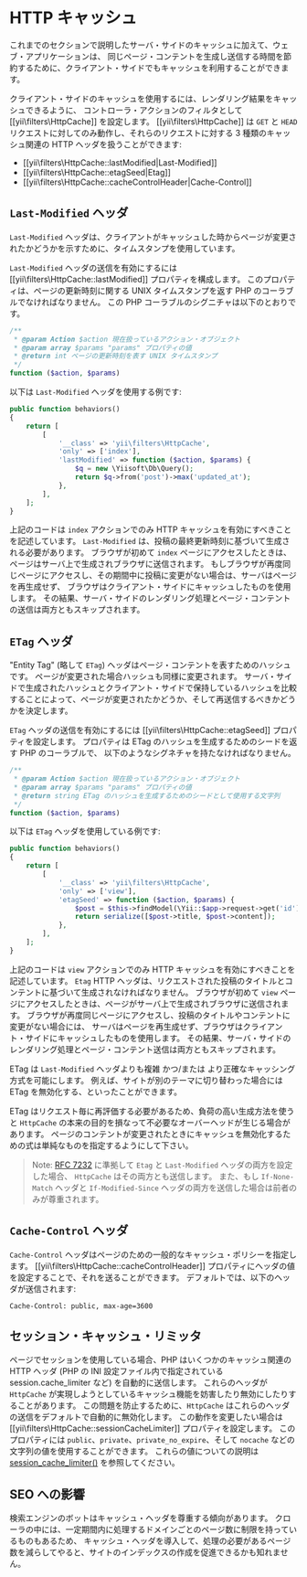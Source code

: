 HTTP キャッシュ
===============

これまでのセクションで説明したサーバ・サイドのキャッシュに加えて、ウェブ・アプリケーションは、
同じページ・コンテントを生成し送信する時間を節約するために、クライアント・サイドでもキャッシュを利用することができます。

クライアント・サイドのキャッシュを使用するには、レンダリング結果をキャッシュできるように、
コントローラ・アクションのフィルタとして [[yii\filters\HttpCache]] を設定します。
[[yii\filters\HttpCache]] は `GET` と `HEAD` リクエストに対してのみ動作し、それらのリクエストに対する 3 種類のキャッシュ関連の HTTP ヘッダを扱うことができます:

* [[yii\filters\HttpCache::lastModified|Last-Modified]]
* [[yii\filters\HttpCache::etagSeed|Etag]]
* [[yii\filters\HttpCache::cacheControlHeader|Cache-Control]]


## `Last-Modified` ヘッダ <span id="last-modified"></span>

`Last-Modified` ヘッダは、クライアントがキャッシュした時からページが変更されたかどうかを示すために、タイムスタンプを使用しています。

`Last-Modified` ヘッダの送信を有効にするには [[yii\filters\HttpCache::lastModified]] プロパティを構成します。
このプロパティは、ページの更新時刻に関する UNIX タイムスタンプを返す PHP のコーラブルでなければなりません。
この PHP コーラブルのシグニチャは以下のとおりです。

```php
/**
 * @param Action $action 現在扱っているアクション・オブジェクト
 * @param array $params "params" プロパティの値
 * @return int ページの更新時刻を表す UNIX タイムスタンプ
 */
function ($action, $params)
```

以下は `Last-Modified` ヘッダを使用する例です:

```php
public function behaviors()
{
    return [
        [
            '__class' => 'yii\filters\HttpCache',
            'only' => ['index'],
            'lastModified' => function ($action, $params) {
                $q = new \Yiisoft\Db\Query();
                return $q->from('post')->max('updated_at');
            },
        ],
    ];
}
```

上記のコードは `index` アクションでのみ HTTP キャッシュを有効にすべきことを記述しています。
`Last-Modified` は、投稿の最終更新時刻に基づいて生成される必要があります。
ブラウザが初めて `index` ページにアクセスしたときは、ページはサーバ上で生成されブラウザに送信されます。
もしブラウザが再度同じページにアクセスし、その期間中に投稿に変更がない場合は、サーバはページを再生成せず、
ブラウザはクライアント・サイドにキャッシュしたものを使用します。
その結果、サーバ・サイドのレンダリング処理とページ・コンテントの送信は両方ともスキップされます。


## `ETag` ヘッダ <span id="etag"></span>

"Entity Tag" (略して `ETag`) ヘッダはページ・コンテントを表すためのハッシュです。
ページが変更された場合ハッシュも同様に変更されます。
サーバ・サイドで生成されたハッシュとクライアント・サイドで保持しているハッシュを比較することによって、ページが変更されたかどうか、そして再送信するべきかどうかを決定します。

`ETag` ヘッダの送信を有効にするには [[yii\filters\HttpCache::etagSeed]] プロパティを設定します。
プロパティは ETag のハッシュを生成するためのシードを返す PHP のコーラブルで、
以下のようなシグネチャを持たなければなりません。

```php
/**
 * @param Action $action 現在扱っているアクション・オブジェクト
 * @param array $params "params" プロパティの値
 * @return string ETag のハッシュを生成するためのシードとして使用する文字列
 */
function ($action, $params)
```

以下は `ETag` ヘッダを使用している例です:

```php
public function behaviors()
{
    return [
        [
            '__class' => 'yii\filters\HttpCache',
            'only' => ['view'],
            'etagSeed' => function ($action, $params) {
                $post = $this->findModel(\Yii::$app->request->get('id'));
                return serialize([$post->title, $post->content]);
            },
        ],
    ];
}
```

上記のコードは `view` アクションでのみ HTTP キャッシュを有効にすべきことを記述しています。
`Etag` HTTP ヘッダは、リクエストされた投稿のタイトルとコンテントに基づいて生成されなければなりません。
ブラウザが初めて `view` ページにアクセスしたときは、ページがサーバ上で生成されブラウザに送信されます。
ブラウザが再度同じページにアクセスし、投稿のタイトルやコンテントに変更がない場合には、
サーバはページを再生成せず、ブラウザはクライアント・サイドにキャッシュしたものを使用します。
その結果、サーバ・サイドのレンダリング処理とページ・コンテント送信は両方ともスキップされます。

ETag は `Last-Modified` ヘッダよりも複雑 かつ/または より正確なキャッシング方式を可能にします。
例えば、サイトが別のテーマに切り替わった場合には ETag を無効化する、といったことができます。

ETag はリクエスト毎に再評価する必要があるため、負荷の高い生成方法を使うと `HttpCache`
の本来の目的を損なって不必要なオーバーヘッドが生じる場合があります。
ページのコンテントが変更されたときにキャッシュを無効化するための式は単純なものを指定するようにして下さい。

> Note: [RFC 7232](http://tools.ietf.org/html/rfc7232#section-2.4) に準拠して
  `Etag` と `Last-Modified` ヘッダの両方を設定した場合、
  `HttpCache` はその両方とも送信します。  また、もし `If-None-Match` ヘッダと
  `If-Modified-Since` ヘッダの両方を送信した場合は前者のみが尊重されます。


## `Cache-Control` ヘッダ <span id="cache-control"></span>

`Cache-Control` ヘッダはページのための一般的なキャッシュ・ポリシーを指定します。
[[yii\filters\HttpCache::cacheControlHeader]] プロパティにヘッダの値を設定することで、それを送ることができます。
デフォルトでは、以下のヘッダが送信されます:

```
Cache-Control: public, max-age=3600
```

## セッション・キャッシュ・リミッタ<span id="session-cache-limiter"></span>

ページでセッションを使用している場合、PHP はいくつかのキャッシュ関連の HTTP ヘッダ
(PHP の INI 設定ファイル内で指定されている session.cache_limiter など) を自動的に送信します。
これらのヘッダが `HttpCache` が実現しようとしているキャッシュ機能を妨害したり無効にしたりすることがあります。
この問題を防止するために、`HttpCache` はこれらのヘッダの送信をデフォルトで自動的に無効化します。
この動作を変更したい場合は [[yii\filters\HttpCache::sessionCacheLimiter]] プロパティを設定します。
このプロパティには `public`、`private`、`private_no_expire`、そして `nocache` などの文字列の値を使用することができます。
これらの値についての説明は [session_cache_limiter()](http://www.php.net/manual/ja/function.session-cache-limiter.php)
を参照してください。


## SEO への影響 <span id="seo-implications"></span>

検索エンジンのボットはキャッシュ・ヘッダを尊重する傾向があります。
クローラの中には、一定期間内に処理するドメインごとのページ数に制限を持っているものもあるため、
キャッシュ・ヘッダを導入して、処理の必要があるページ数を減らしてやると、サイトのインデックスの作成を促進できるかも知れません。

